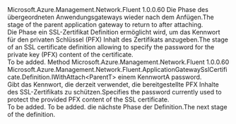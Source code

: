 <Type Name="IWithPassword&lt;ParentT&gt;" FullName="Microsoft.Azure.Management.Network.Fluent.ApplicationGatewaySslCertificate.Definition.IWithPassword&lt;ParentT&gt;">
  <TypeSignature Language="C#" Value="public interface IWithPassword&lt;ParentT&gt;" />
  <TypeSignature Language="ILAsm" Value=".class public interface auto ansi abstract IWithPassword`1&lt;ParentT&gt;" />
  <TypeSignature Language="DocId" Value="T:Microsoft.Azure.Management.Network.Fluent.ApplicationGatewaySslCertificate.Definition.IWithPassword`1" />
  <TypeSignature Language="VB.NET" Value="Public Interface IWithPassword(Of ParentT)" />
  <TypeSignature Language="F#" Value="type IWithPassword&lt;'ParentT&gt; = interface" />
  <AssemblyInfo>
    <AssemblyName>Microsoft.Azure.Management.Network.Fluent</AssemblyName>
    <AssemblyVersion>1.0.0.60</AssemblyVersion>
  </AssemblyInfo>
  <TypeParameters>
    <TypeParameter Name="ParentT" />
  </TypeParameters>
  <Interfaces />
  <Docs>
    <typeparam name="ParentT"><span data-ttu-id="a9fbb-101">Die Phase des übergeordneten Anwendungsgateways wieder nach dem Anfügen.</span><span class="sxs-lookup"><span data-stu-id="a9fbb-101">The stage of the parent application gateway to return to after attaching.</span></span></typeparam>
    <summary>
            <span data-ttu-id="a9fbb-102">Die Phase ein SSL-Zertifikat Definition ermöglicht wird, um das Kennwort für den privaten Schlüssel (PFX) Inhalt des Zertifikats anzugeben.</span><span class="sxs-lookup"><span data-stu-id="a9fbb-102">The stage of an SSL certificate definition allowing to specify the password for the private key (PFX) content of the certificate.</span></span>
            </summary>
    <remarks>To be added.</remarks>
  </Docs>
  <Members>
    <Member MemberName="WithPfxPassword">
      <MemberSignature Language="C#" Value="public Microsoft.Azure.Management.Network.Fluent.ApplicationGatewaySslCertificate.Definition.IWithAttach&lt;ParentT&gt; WithPfxPassword (string password);" />
      <MemberSignature Language="ILAsm" Value=".method public hidebysig newslot virtual instance class Microsoft.Azure.Management.Network.Fluent.ApplicationGatewaySslCertificate.Definition.IWithAttach`1&lt;!ParentT&gt; WithPfxPassword(string password) cil managed" />
      <MemberSignature Language="DocId" Value="M:Microsoft.Azure.Management.Network.Fluent.ApplicationGatewaySslCertificate.Definition.IWithPassword`1.WithPfxPassword(System.String)" />
      <MemberSignature Language="VB.NET" Value="Public Function WithPfxPassword (password As String) As IWithAttach(Of ParentT)" />
      <MemberSignature Language="F#" Value="abstract member WithPfxPassword : string -&gt; Microsoft.Azure.Management.Network.Fluent.ApplicationGatewaySslCertificate.Definition.IWithAttach&lt;'ParentT&gt;" Usage="iWithPassword.WithPfxPassword password" />
      <MemberType>Method</MemberType>
      <AssemblyInfo>
        <AssemblyName>Microsoft.Azure.Management.Network.Fluent</AssemblyName>
        <AssemblyVersion>1.0.0.60</AssemblyVersion>
      </AssemblyInfo>
      <ReturnValue>
        <ReturnType>Microsoft.Azure.Management.Network.Fluent.ApplicationGatewaySslCertificate.Definition.IWithAttach&lt;ParentT&gt;</ReturnType>
      </ReturnValue>
      <Parameters>
        <Parameter Name="password" Type="System.String" />
      </Parameters>
      <Docs>
        <param name="password"><span data-ttu-id="a9fbb-103">einem Kennwort</span><span class="sxs-lookup"><span data-stu-id="a9fbb-103">A password.</span></span></param>
        <summary>
            <span data-ttu-id="a9fbb-104">Gibt das Kennwort, die derzeit verwendet, die bereitgestellte PFX Inhalte des SSL-Zertifikats zu schützen.</span><span class="sxs-lookup"><span data-stu-id="a9fbb-104">Specifies the password currently used to protect the provided PFX content of the SSL certificate.</span></span>
            </summary>
        <returns>To be added.</returns>
        <remarks>To be added.</remarks>
        <return><span data-ttu-id="a9fbb-105">die nächste Phase der Definition.</span><span class="sxs-lookup"><span data-stu-id="a9fbb-105">The next stage of the definition.</span></span></return>
      </Docs>
    </Member>
  </Members>
</Type>